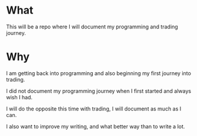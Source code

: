 # What

This will be a repo where I will document my programming and trading journey.

# Why

I am getting back into programming and also beginning my first journey into trading.

I did not document my programming journey when I first started and always wish I had.

I will do the opposite this time with trading, I will document as much as I can.

I also want to improve my writing, and what better way than to write a lot.
